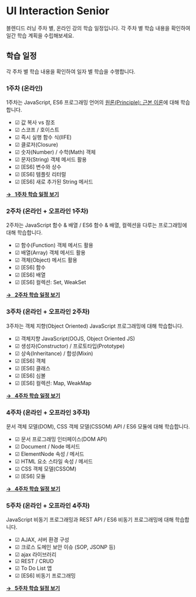 # UI Interaction Senior 

블렌디드 러닝 주차 별, 온라인 강의 학습 일정입니다. 각 주차 별 학습 내용을 확인하여 일간 학습 계획을 수립해보세요.

## 학습 일정

각 주차 별 학습 내용을 확인하여 일자 별 학습을 수행합니다.

### 1주차 (온라인)

1주차는 JavaScript, ES6 프로그래밍 언어의 [원론(Principle): 근본 이론](https://bit.ly/2Yllay1)에 대해 학습합니다.

- ☑︎ 값 복사 vs 참조
- ☑︎ 스코프 / 호이스트
- ☑︎ 즉시 실행 함수 식(IIFE)
- ☑︎ 클로저(Closure)
- ☑︎ 숫자(Number) / 수학(Math) 객체
- ☑︎ 문자(String) 객체 메서드 활용
- ☑︎ [ES6] 변수와 상수
- ☑︎ [ES6] 템플릿 리터럴
- ☑︎ [ES6] 새로 추가된 String 메서드

**[→ &nbsp; 1주차 학습 일정 보기](./WEEK01.md)**


### 2주차 (온라인 + 오프라인 1주차)

2주차는 JavaScript 함수 & 배열 / ES6 함수 & 배열, 컬렉션을 다루는 프로그래밍에 대해 학습합니다.

- ☑︎ 함수(Function) 객체 메서드 활용
- ☑︎ 배열(Array) 객체 메서드 활용
- ☑︎ 객체(Object) 메서드 활용
- ☑︎ [ES6] 함수
- ☑︎ [ES6] 배열
- ☑︎ [ES6] 컬렉션: Set, WeakSet

**[→ &nbsp; 2주차 학습 일정 보기](./WEEK02.md)**


### 3주차 (온라인 + 오프라인 2주차)

3주차는 객체 지향(Object Oriented) JavaScript 프로그래밍에 대해 학습합니다.

- ☑︎ 객체지향 JavaScript(OOJS, Object Oriented JS)
- ☑︎ 생성자(Constructor) / 프로토타입(Prototype)
- ☑︎ 상속(Inheritance) / 합성(Mixin)
- ☑︎ [ES6] 객체
- ☑︎ [ES6] 클래스
- ☑︎ [ES6] 심볼
- ☑︎ [ES6] 컬렉션: Map, WeakMap

**[→ &nbsp; 4주차 학습 일정 보기](./WEEK03.md)**

### 4주차 (온라인 + 오프라인 3주차)

문서 객체 모델(DOM), CSS 객체 모델(CSSOM) API / ES6 모듈에 대해 학습합니다.

- ☑︎ 문서 프로그래밍 인터페이스(DOM API)
- ☑︎ Document / Node 메서드
- ☑︎ ElementNode 속성 / 메서드
- ☑︎ HTML 요소 스타일 속성 / 메서드
- ☑︎ CSS 객체 모델(CSSOM)
- ☑︎ [ES6] 모듈

**[→ &nbsp; 4주차 학습 일정 보기](./WEEK04.md)**

### 5주차 (온라인 + 오프라인 4주차)

JavaScript 비동기 프로그래밍과 REST API / ES6 비동기 프로그래밍에 대해 학습합니다.

- ☑︎ AJAX, 서버 환경 구성
- ☑︎ 크로스 도메인 보안 이슈 (SOP, JSONP 등)
- ☑︎ ajax 라이브러리
- ☑︎ REST / CRUD
- ☑︎ To Do List 앱
- ☑︎ [ES6] 비동기 프로그래밍

**[→ &nbsp; 5주차 학습 일정 보기](./WEEK05.md)**